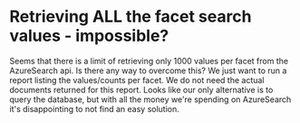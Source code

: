
# Retrieving ALL the facet search values - impossible?

Seems that there is a limit of retrieving only 1000 values per facet from the AzureSearch api.  Is there any way to overcome this?  We just want to run a report listing the values/counts per facet.  We do not need the actual documents returned for this report.
Looks like our only alternative is to query the database, but with all the money we're spending on AzureSearch it's disappointing to not find an easy solution.

        